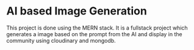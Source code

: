 # AI based Image Generation 
This project is done using the MERN stack. It is a fullstack project which generates a image based on the prompt from the AI and display in the community using cloudinary and mongodb.